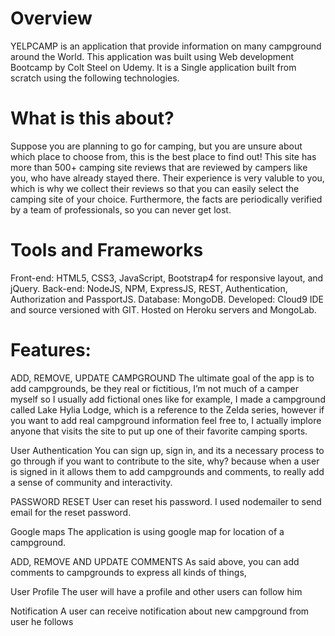 # Overview
YELPCAMP is an application that provide information on many campground around the World. This application was built using Web development Bootcamp by Colt Steel on Udemy. It is a Single application built from scratch using the following technologies.

# What is this about?
Suppose you are planning to go for camping, but you are unsure about which place to choose from, this is the best place to find out! This site has more than 500+ camping site reviews that are reviewed by campers like you, who have already stayed there.
Their experience is very valuble to you, which is why we collect their reviews so that you can easily select the camping site of your choice. Furthermore, the facts are periodically verified by a team of professionals, so you can never get lost.

# Tools and Frameworks
Front-end: HTML5, CSS3, JavaScript, Bootstrap4 for responsive layout, and jQuery. Back-end: NodeJS, NPM, ExpressJS, REST, Authentication, Authorization and PassportJS. Database: MongoDB. Developed: Cloud9 IDE and source versioned with GIT. Hosted on Heroku servers and MongoLab.

# Features:
  ADD, REMOVE, UPDATE CAMPGROUND
    The ultimate goal of the app is to add campgrounds, be they real or fictitious, I’m not much of a camper myself so I usually add fictional ones like for example, I made a campground called Lake Hylia Lodge, which is a reference to the Zelda series, however if you want to add real campground information feel free to, I actually implore anyone that visits the site to put up one of their favorite camping sports.

  User Authentication
    You can sign up, sign in, and its a necessary process to go through if you want to contribute to the site, why? because when a user is signed in it allows them to add campgrounds and comments, to really add a sense of community and interactivity. 

   PASSWORD RESET
    User can reset his password. I used nodemailer to send email for the reset password.

   Google maps
    The application is using google map for location of a campground.

  ADD, REMOVE AND UPDATE COMMENTS
  As said above, you can add comments to campgrounds to express all kinds of things, 

 User Profile
  The user will have a profile and other users can follow him
 
 Notification
  A user can receive notification about new campground from user he follows
